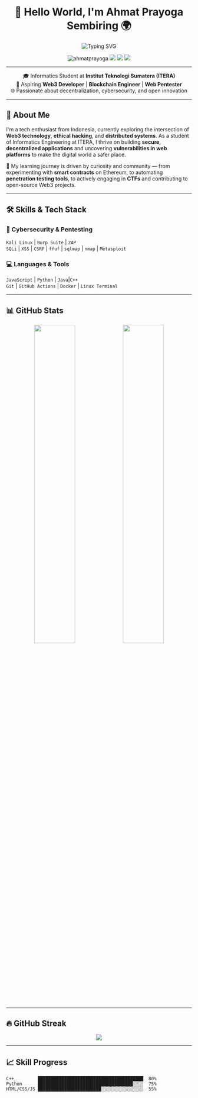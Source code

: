<h1 align="center">👋 Hello World, I'm Ahmat Prayoga Sembiring 🌍</h1>

<p align="center">
  <img src="https://readme-typing-svg.demolab.com?font=Fira+Code&duration=3000&pause=1000&color=36BCF7&center=true&vCenter=true&width=435&lines=Web3+Developer;Blockchain+Engineer;Cybersecurity+Enthusiast;Lifelong+Learner" alt="Typing SVG" />
</p>

<p align="center">
  <img src="https://komarev.com/ghpvc/?username=Ahmatsembiring&label=Profile%20views&color=0e75b6&style=flat" alt="ahmatprayoga" />
  <a href="https://www.linkedin.com/in/ahmat-prayoga-sembiring-883a87302"><img src="https://img.shields.io/badge/LinkedIn-blue?style=flat&logo=linkedin" /></a>
  <a href="mailto:ahmatprayoga099@gmail.com"><img src="https://img.shields.io/badge/Email-D14836?style=flat&logo=gmail&logoColor=white" /></a>
  <a href="https://www.instagram.com/ahmat_sembiring11/"><img src="https://img.shields.io/badge/Instagram-E4405F?style=flat&logo=instagram&logoColor=white" /></a>
</p>

---

<p align="center">
  🎓 Informatics Student at <strong>Institut Teknologi Sumatera (ITERA)</strong> <br>
  🔐 Aspiring <strong>Web3 Developer</strong> | <strong>Blockchain Engineer</strong> | <strong>Web Pentester</strong> <br>
  🌐 Passionate about decentralization, cybersecurity, and open innovation
</p>

---

## 🧠 About Me

I'm a tech enthusiast from Indonesia, currently exploring the intersection of **Web3 technology**, **ethical hacking**, and **distributed systems**. As a student of Informatics Engineering at ITERA, I thrive on building **secure, decentralized applications** and uncovering **vulnerabilities in web platforms** to make the digital world a safer place.

🚀 My learning journey is driven by curiosity and community — from experimenting with **smart contracts** on Ethereum, to automating **penetration testing tools**, to actively engaging in **CTFs** and contributing to open-source Web3 projects.

---

## 🛠️ Skills & Tech Stack

### 🔐 Cybersecurity & Pentesting
`Kali Linux` | `Burp Suite` | `ZAP`  
`SQLi` | `XSS` | `CSRF` | `ffuf` | `sqlmap` | `nmap` | `Metasploit`

### 💻 Languages & Tools
`JavaScript` | `Python` | `Java`|`C++`  
`Git` | `GitHub Actions` | `Docker` | `Linux Terminal`

---

## 📊 GitHub Stats

<p align="center">
  <img src="https://github-readme-stats.vercel.app/api?username=Ahmatsembiring&show_icons=true&theme=tokyonight&count_private=true&hide_border=true" width="47%" />
  <img src="https://github-readme-stats.vercel.app/api/top-langs/?username=Ahmatsembiring&layout=compact&theme=tokyonight&hide_border=true" width="47%" />
</p>

---

## 🔥 GitHub Streak

<p align="center">
  <img src="https://streak-stats.demolab.com?user=Ahmatsembiring&theme=tokyonight&hide_border=true" />
</p>

---

## 📈 Skill Progress

```text
C++         ████████████████████████████████████████  80%
Python      ████████████████████████████████████░░░░  75%
HTML/CSS/JS ████████████████████████░░░░░░░░░░░░░░░░  55%
